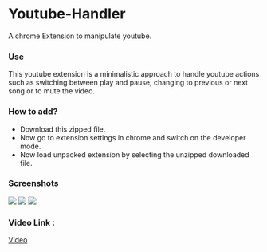 # Youtube-Handler

A chrome Extension to manipulate youtube. 

### Use

This youtube extension is a minimalistic approach to handle youtube actions such as switching between play and pause, changing 
to previous or next song or to mute the video.

### How to add?

- Download this zipped file.
- Now go to extension settings in chrome and switch on the developer mode.
- Now load unpacked extension by selecting the unzipped downloaded file.

### Screenshots

![](https://github.com/ritikrox/Youtube-Handler/blob/master/Screenshots/Screenshot%20(5).png)
![](https://github.com/ritikrox/Youtube-Handler/blob/master/Screenshots/Screenshot%20(6).png)
![](https://github.com/ritikrox/Youtube-Handler/blob/master/Screenshots/Screenshot%20(7).png)

### Video Link :

[Video](https://www.youtube.com/watch?v=ke3F5naivTE)
